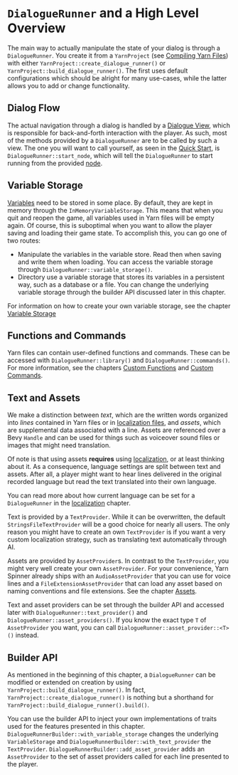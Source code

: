 # `DialogueRunner` and a High Level Overview

The main way to actually manipulate the state of your dialog is through a `DialogueRunner`.
You create it from a `YarnProject` (see [Compiling Yarn Files](../yarn-projects.md)) with either
`YarnProject::create_dialogue_runner()` or `YarnProject::build_dialogue_runner()`.
The first uses default configurations which should be alright for many use-cases,
while the latter allows you to add or change functionality.

## Dialog Flow

The actual navigation through a dialog is handled by a [Dialogue View](dialogue-views.md),
which is responsible for back-and-forth interaction with the player.
As such, most of the methods provided by a `DialogueRunner` are to be called by such a view.
The one you will want to call yourself, as seen in the [Quick Start](../quick-start.md), is `DialogueRunner::start_node`,
which will tell the `DialogueRunner` to start running from the provided [node](../../getting-started/writing-in-yarn/lines-nodes-and-options.md).

## Variable Storage

[Variables](../../getting-started/writing-in-yarn/logic-and-variables.md) need to be stored in some place. By default, they are kept in memory through the `InMemoryVariableStorage`.
This means that when you quit and reopen the game, all variables used in Yarn files will be empty again. Of course, this is suboptimal when you want to allow
the player saving and loading their game state. To accomplish this, you can go one of two routes:

- Manipulate the variables in the variable store. Read then when saving and write them when loading.
  You can access the variable storage through `DialogueRunner::variable_storage()`.
- Directory use a variable storage that stores its variables in a persistent way, such as a database or a file.
  You can change the underlying variable storage through the builder API discussed later in this chapter.

For information on how to create your own variable storage, see the chapter [Variable Storage](./variable-storage.md)

## Functions and Commands

Yarn files can contain user-defined functions and commands. These can be accessed with
`DialogueRunner::library()` and `DialogueRunner::commands()`. For more information, see the chapters [Custom Functions](../creating-commands-functions/creating-functions.md)
and [Custom Commands](../creating-commands-functions/creating-commands.md).

## Text and Assets

We make a distinction between *text*, which are the written words organized into *lines* contained in Yarn files or in
[localization files](../localisation.md), and *assets*, which are supplemental data associated with a line.
Assets are referenced over a Bevy `Handle` and can be used for things such as voiceover sound files or images that might need translation.

Of note is that using assets **requires** using [localization](../localisation.md), or at least thinking about it.
As a consequence, language settings are split between text and assets. After all, a player might want to hear lines delivered in the original recorded language but read the text translated into their own language.

You can read more about how current language can be set for a `DialogueRunner` in the [localization](../localisation.md) chapter.

Text is provided by a `TextProvider`. While it can be overwritten, the default `StringsFileTextProvider` will be a good choice for
nearly all users. The only reason you might have to create an own `TextProvider` is if you want a very custom localization strategy, such as
translating text automatically through AI.

Assets are provided by `AssetProvider`s. In contrast to the `TextProvider`, you might very well create your own `AssetProvider`.
For your convenience, Yarn Spinner already ships with an `AudioAssetProvider` that you can use for voice lines and a `FileExtensionAssetProvider`
that can load any asset based on naming conventions and file extensions. See the chapter [Assets](assets.md).

Text and asset providers can be set through the builder API and accessed later with `DialogueRunner::text_provider()` and `DialogueRunner::asset_providers()`. If you know the exact type `T` of `AssetProvider` you
want, you can call `DialogueRunner::asset_provider::<T>()` instead.

## Builder API

As mentioned in the beginning of this chapter, a `DialogueRunner` can be modified or extended on creation
by using `YarnProject::build_dialogue_runner()`. In fact, `YarnProject::create_dialogue_runner()` is nothing but a shorthand for `YarnProject::build_dialogue_runner().build()`.

You can use the builder API to inject your own implementations of traits used for the features presented in this chapter.
`DialogueRunnerBuilder::with_variable_storage` changes the underlying `VariableStorage` and `DialogueRunnerBuilder::with_text_provider` the `TextProvider`.
`DialogueRunnerBuilder::add_asset_provider` adds an `AssetProvider` to the set of asset providers called for each line presented to the player.
